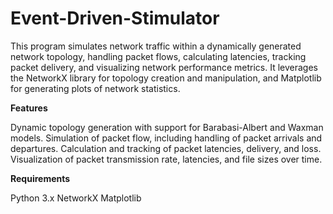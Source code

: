 # Event-Driven-Stimulator
This program simulates network traffic within a dynamically generated network topology, handling packet flows, calculating latencies, tracking packet delivery, and visualizing network performance metrics. It leverages the NetworkX library for topology creation and manipulation, and Matplotlib for generating plots of network statistics.

**Features**

Dynamic topology generation with support for Barabasi-Albert and Waxman models.
Simulation of packet flow, including handling of packet arrivals and departures.
Calculation and tracking of packet latencies, delivery, and loss.
Visualization of packet transmission rate, latencies, and file sizes over time.

**Requirements**

Python 3.x
NetworkX
Matplotlib
